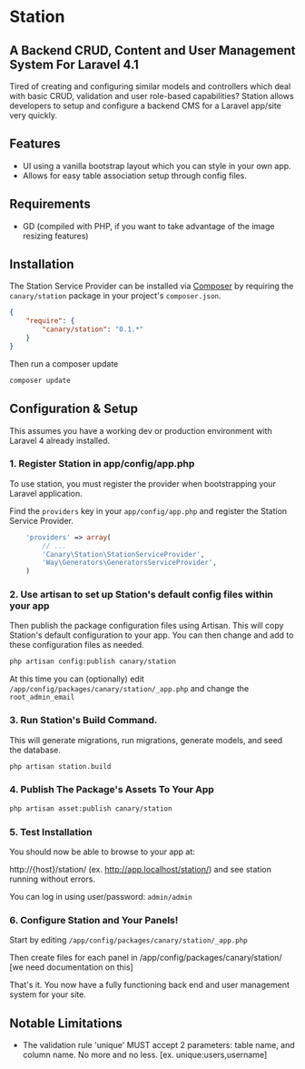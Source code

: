 # Station

## A Backend CRUD, Content and User Management System For Laravel 4.1

Tired of creating and configuring similar models and controllers which deal with basic CRUD, validation and user role-based capabilities? Station allows developers to setup and configure a backend CMS for a Laravel app/site very quickly. 

## Features

* UI using a vanilla bootstrap layout which you can style in your own app.
* Allows for easy table association setup through config files.

## Requirements

* GD (compiled with PHP, if you want to take advantage of the image resizing features)

## Installation 

The Station Service Provider can be installed via [Composer](http://getcomposer.org) by requiring the
`canary/station` package in your project's `composer.json`.

```json
{
    "require": {
        "canary/station": "0.1.*"
    }
}
```

Then run a composer update
```sh
composer update
```

## Configuration & Setup

This assumes you have a working dev or production environment with Laravel 4 already installed.

### 1. Register Station in app/config/app.php

To use station, you must register the provider when bootstrapping your Laravel application.

Find the `providers` key in your `app/config/app.php` and register the Station Service Provider.

```php
    'providers' => array(
        // ...
        'Canary\Station\StationServiceProvider',
        'Way\Generators\GeneratorsServiceProvider',
    )
```

### 2. Use artisan to set up Station's default config files within your app

Then publish the package configuration files using Artisan. This will copy Station's default configuration to your app. You can then change and add to these configuration files as needed.

```sh
php artisan config:publish canary/station 
```

At this time you can (optionally) edit `/app/config/packages/canary/station/_app.php` and change the `root_admin_email`

### 3. Run Station's Build Command. 

This will generate migrations, run migrations, generate models, and seed the database.

```sh
php artisan station.build 
```

### 4. Publish The Package's Assets To Your App

```sh
php artisan asset:publish canary/station 
```

### 5. Test Installation

You should now be able to browse to your app at:

http://{host}/station/ (ex. http://app.localhost/station/) and see station running without errors.

You can log in using user/password: `admin/admin`

### 6. Configure Station and Your Panels!

Start by editing `/app/config/packages/canary/station/_app.php`

Then create files for each panel in /app/config/packages/canary/station/ [we need documentation on this]

That's it. You now have a fully functioning back end and user management system for your site.

## Notable Limitations

* The validation rule 'unique' MUST accept 2 parameters: table name, and column name. No more and no less. [ex. unique:users,username]

